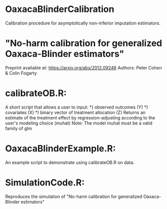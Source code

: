 # OaxacaBlinderCalibration
Calibration procedure for asymptotically non-inferior imputation estimators.

# "No-harm calibration for generalized Oaxaca-Blinder estimators"
Preprint available at: https://arxiv.org/abs/2012.09246
Authors: Peter Cohen & Colin Fogarty

# calibrateOB.R:
A short script that allows a user to input:
  *) observed outcomes (Y)
  *) covariates (X)
  *) binary vector of treatment allocation (Z)
Returns an estimate of the treatment effect by regression-adjusting according to the user's modeling choice (muhat)
Note: The model muhat must be a valid family of glm

# OaxacaBlinderExample.R:
An example script to demonstrate using calibrateOB.R on data.

# SimulationCode.R:
Reproduces the simulation of "No-harm calibration for generalized Oaxaca-Blinder estimators"
